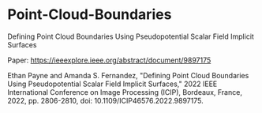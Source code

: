 # Point-Cloud-Boundaries
Defining Point Cloud Boundaries Using Pseudopotential Scalar Field Implicit Surfaces



Paper: https://ieeexplore.ieee.org/abstract/document/9897175 

Ethan Payne and Amanda S. Fernandez, "Defining Point Cloud Boundaries Using Pseudopotential Scalar Field Implicit Surfaces," 2022 IEEE International Conference on Image Processing (ICIP), Bordeaux, France, 2022, pp. 2806-2810, doi: 10.1109/ICIP46576.2022.9897175.
